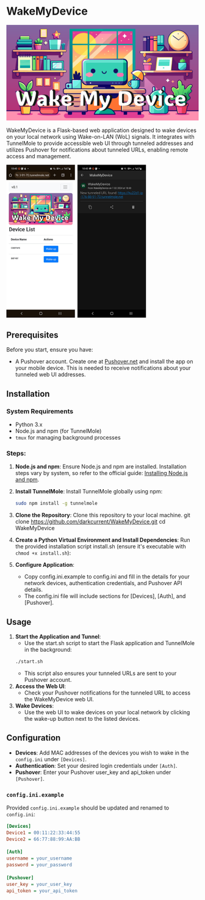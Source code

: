 # WakeMyDevice
<img src="static/img/header.png" alt="Header" width="600">

WakeMyDevice is a Flask-based web application designed to wake devices on your local network using Wake-on-LAN (WoL) signals. It integrates with TunnelMole to provide accessible web UI through tunneled addresses and utilizes Pushover for notifications about tunneled URLs, enabling remote access and management.

<img src="static/img/ss.jpg" alt="Screenshot" height="400">

## Prerequisites

Before you start, ensure you have:
- A Pushover account. Create one at [Pushover.net](https://pushover.net/) and install the app on your mobile device. This is needed to receive notifications about your tunneled web UI addresses.

## Installation

### System Requirements
- Python 3.x
- Node.js and npm (for TunnelMole)
- `tmux` for managing background processes

### Steps:

1. **Node.js and npm**:
    Ensure Node.js and npm are installed. Installation steps vary by system, so refer to the official guide: [Installing Node.js and npm](https://nodejs.org/en/download/package-manager/).

2. **Install TunnelMole**:
    Install TunnelMole globally using npm:
    ```bash
    sudo npm install -g tunnelmole
    ```
3. **Clone the Repository**:
    Clone this repository to your local machine.
    git clone https://github.com/darkcurrent/WakeMyDevice.git
    cd WakeMyDevice
4. **Create a Python Virtual Environment and Install Dependencies**:
    Run the provided installation script install.sh (ensure it's executable with `chmod +x install.sh`):

5. **Configure Application**:
    * Copy config.ini.example to config.ini and fill in the details for your network devices, authentication credentials, and Pushover API details.
    * The config.ini file will include sections for [Devices], [Auth], and [Pushover].

## Usage

1. **Start the Application and Tunnel**:
    * Use the start.sh script to start the Flask application and TunnelMole in the background:
    ```bash
    ./start.sh
    ```
    * This script also ensures your tunneled URLs are sent to your Pushover account.
2. **Access the Web UI**:
    * Check your Pushover notifications for the tunneled URL to access the WakeMyDevice web UI.
3. **Wake Devices**:
    * Use the web UI to wake devices on your local network by clicking the wake-up button next to the listed devices.

## Configuration
* **Devices**: Add MAC addresses of the devices you wish to wake in the `config.ini` under `[Devices]`.
* **Authentication**: Set your desired login credentials under `[Auth]`.
* **Pushover**: Enter your Pushover user_key and api_token under `[Pushover]`.


### `config.ini.example`
Provided `config.ini.example` should be updated and renamed to `config.ini`:

```ini
[Devices]
Device1 = 00:11:22:33:44:55
Device2 = 66:77:88:99:AA:BB

[Auth]
username = your_username
password = your_password

[Pushover]
user_key = your_user_key
api_token = your_api_token
```